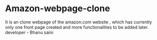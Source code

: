 # Amazon-webpage-clone
It is an clone webpage of the amazon.com website , which has currently only one front page created and more functionalities to be added later.
developer - Bhanu saini

